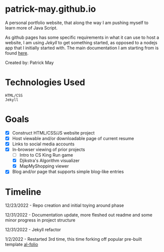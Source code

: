 # patrick-may.github.io
A personal portfolio website, that along the way I am pushing myself to learn more of Java Script.

As github pages has some specific requirements in what it can use to host a website, I am using *Jekyll* to get something started, as opposed to a nodejs app that I initially started with. The main documentation I am starting from is found [here](https://docs.github.com/en/pages/setting-up-a-github-pages-site-with-jekyll).

Created by: Patrick May

# Technologies Used
```
HTML/CSS
Jekyll
```

# Goals
- [x] Construct HTML/CSS/JS website project
- [x] Host viewable and/or downloadable page of current resume
- [x] Links to social media accounts
- [x] In-browser viewing of prior projects 
    - [ ] Intro to CS King Run game
    - [x] Djikstra's Algorithm visualizer
    - [x] MapMyShopping viewer
- [x] Blog and/or page that supports simple blog-like entries 

# Timeline
12/23/2022 - Repo creation and initial toying around phase

12/31/2022 - Documentation update, more fleshed out readme and some minor progress in project structure

12/31/2022 - Jekyll refactor

1/2/2022 - Restarted 3rd time, this time forking off popular pre-built template [al-folio](https://github.com/alshedivat/al-folio)
